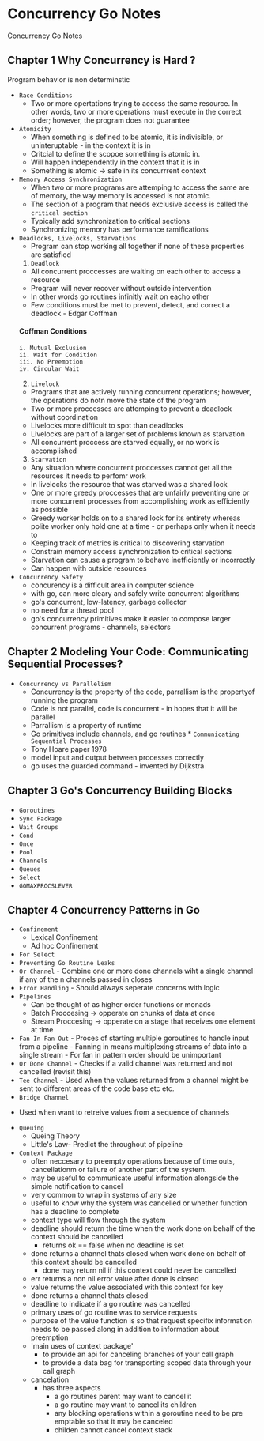 # Concurrency Go Notes
Concurrency Go Notes 

## Chapter 1 Why Concurrency is Hard ? 
   Program behavior is non determinstic 
  * `Race Conditions` 
    - Two or more opertations trying to access the same resource. In other words, two or more operations must execute in the correct order; however, the program does not guarantee
  * `Atomicity`
    - When something is defined to be atomic, it is indivisible, or uninteruptable - in the context it is in 
    - Critcial to define the scopoe something is atomic in.
    - Will happen independently in the context that it is in
    - Something is atomic -> safe in its concurrrent context
  * `Memory Access Synchronization` 
    - When two or more programs are attemping to access the same are of memory, the way memory is accessed is not atomic.
    - The section of a program that needs exclusive access is called the `critical section`
    - Typically add synchronization to critical sections 
    - Synchronizing memory has performance ramifications 
  * `Deadlocks, Livelocks, Starvations` 
    - Program can stop working all together if none of these properties are satisfied
    1. `Deadlock`
      - All concurrent proccesses are waiting on each other to access a resource 
      - Program will never recover without outside intervention
      - In other words go routines infinitly wait on eacho other 
      - Few conditions must be met to prevent, detect, and correct a deadlock - Edgar Coffman
       #### Coffman Conditions 
        i. Mutual Exclusion
        ii. Wait for Condition
        iii. No Preemption
        iv. Circular Wait
    2. `Livelock` 
      - Programs that are actively running concurrent operations; however, the operations do notn move the state of the 
      program
      - Two or more proccesses are attemping to prevent a deadlock without coordination 
      - Livelocks more difficult to spot than deadlocks 
      - Livelocks are part of a larger set of problems known as starvation 
      - All concurrent proccess are starved equally, or no work is accomplished 
    3. `Starvation`
     - Any situation where concurrent proccesses cannot get all the resources it needs to perfomr work 
     - In livelocks the resource that was starved was a shared lock
     - One or more greedy proccesses that are unfairly preventing one or more concurrent processes from accomplishing work as     efficiently as possible
     - Greedy worker holds on to a shared lock for its entirety whereas polite worker only hold one at a time - or perhaps only when it needs to 
     - Keeping track of metrics is critical to discovering starvation 
     - Constrain memory access synchronization to critical sections 
     - Starvation can cause a program to behave inefficiently or incorrectly 
     - Can happen with outside resources 
   * `Concurrency Safety`
      - concurency is a difficult area in computer science 
      - with go, can more cleary and safely write concurrent algorithms 
      - go's concurrent, low-latency, garbage collector
      - no need for a thread pool 
      - go's concurrency primitives make it easier to compose larger concurrent programs - channels, selectors

## Chapter 2  Modeling Your Code: Communicating Sequential Processes?
   * `Concurrency vs Parallelism`
      - Concurrency is the property of the code, parrallism is the propertyof running the program
      - Code is not parallel, code is concurrent - in hopes that it will be parallel
      - Parrallism is a property of runtime 
      - Go primitives include channels, and go routines 
    * `Communicating Sequential Processes`
      - Tony Hoare paper 1978 
      - model input and output between processes correctly
      - go uses the guarded command - invented by Dijkstra 
    
## Chapter 3  Go's Concurrency Building Blocks 
   * `Goroutines`
   * `Sync Package `
   * `Wait Groups`
   * `Cond`
   * `Once`
   * `Pool`
   * `Channels`
   * `Queues`
   * `Select`
   * `GOMAXPROCSLEVER`
      
## Chapter 4 Concurrency Patterns in Go
   * `Confinement`
      - Lexical Confinement 
      - Ad hoc Confinement
   * `For Select`
   * `Preventing Go Routine Leaks`
   * `Or Channel`
    - Combine one or more done channels wiht a single channel if any of the n channels passed in closes 
   * `Error Handling`
    - Should always seperate concerns with logic
   * `Pipelines`
      - Can be thought of as higher order functions or monads
      - Batch Proccesing -> opperate on chunks of data at once
      - Stream Proccesing -> 
        opperate on a stage that receives one element at time  
   * `Fan In Fan Out`
    - Proces of starting multiple goroutines to handle input from a pipeline 
    - Fanning in means multiplexing streams of data into a single stream 
    - For fan in pattern order should be unimportant 
   * `Or Done Channel`
    - Checks if a valid channel was returned and not cancelled (revisit this)
   * `Tee Channel`
    - Used when the values returned from a channel might be sent to different areas of the code base etc etc.
   * `Bridge Channel`
   - Used when want to retreive values from a sequence of channels
   * `Queuing`
      - Queing Theory
      - Little's Law- Predict the throughout of pipeline
   * `Context Package`
      - often neccesary to preempty operations because of time outs,
      cancellationm or failure of another part of the system. 
      - may be useful to communicate useful information alongside the simple notification to cancel 
      - very common to wrap in systems of any size 
      - useful to know why the system was cancelled or whether function has a deadline to complete 
      - context type will flow through the system 
      - deadline should return the time when the work done on behalf of the context should be cancelled 
        - returns ok == false when no deadline is set 
      - done returns a channel thats closed when work done on behalf of this context should be cancelled 
        - done may return nil if this context could never be cancelled 
      - err returns a non nil error value after done is closed 
      - value returns the value associated with this context for key 
      - done returns a channel thats closed 
      - deadline to indicate if a go routine was cancelled 
      - primary uses of go routine was to service requests 
      - purpose of the value function is so that request specifix information needs to be passed along in addition to information about preemption 
      - 'main uses of context package' 
        - to provide an api for canceling branches of your call graph 
        - to provide a data bag for transporting scoped data through your call graph 
      - cancelation 
        - has three aspects 
          - a go routines parent may want to cancel it 
          - a go routine may want to cancel its children 
          - any blocking operations within a goroutine need to be pre emptable so that it may be canceled 
          - childen cannot cancel context stack 

      

      
      
      
